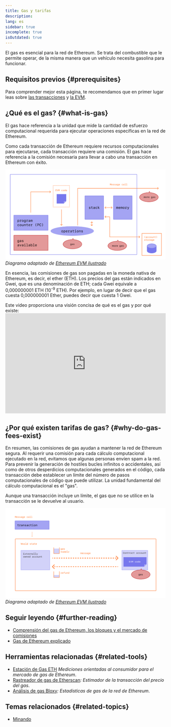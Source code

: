 ```yaml
---
title: Gas y tarifas
description:
lang: es
sidebar: true
incomplete: true
isOutdated: true
---
```


El gas es esencial para la red de Ethereum. Se trata del combustible que le permite operar, de la misma manera que un vehículo necesita gasolina para funcionar.

## Requisitos previos {#prerequisites}

Para comprender mejor esta página, te recomendamos que en primer lugar leas sobre [las transacciones](/developers/docs/transactions/) y [la EVM](/developers/docs/evm/).

## ¿Qué es el gas? {#what-is-gas}

El gas hace referencia a la unidad que mide la cantidad de esfuerzo computacional requerida para ejecutar operaciones específicas en la red de Ethereum.

Como cada transacción de Ethereum requiere recursos computacionales para ejecutarse, cada transacción requiere una comisión. El gas hace referencia a la comisión necesaria para llevar a cabo una transacción en Ethereum con éxito.

![Un diagrama que muestra dónde se precisa el gas en las operaciones de la EVM.](../../../../../developers/docs/gas/gas.png) _Diagrama adaptado de [Ethereum EVM ilustrado](https://takenobu-hs.github.io/downloads/ethereum_evm_illustrated.pdf)_

En esencia, las comisiones de gas son pagadas en la moneda nativa de Ethereum, es decir, el ether (ETH). Los precios del gas están indicados en Gwei, que es una denominación de ETH; cada Gwei equivale a 0,000000001 ETH (10<sup>-9</sup> ETH). Por ejemplo, en lugar de decir que el gas cuesta 0,000000001 Ether, puedes decir que cuesta 1 Gwei.

Este video proporciona una visión concisa de qué es el gas y por qué existe: <iframe width="100%" height="315" src="https://www.youtube.com/embed/AJvzNICwcwc" frameborder="0" allow="accelerometer; autoplay; clipboard-write; encrypted-media; gyroscope; picture-in-picture" allowfullscreen mark="crwd-mark"></iframe>

## ¿Por qué existen tarifas de gas? {#why-do-gas-fees-exist}

En resumen, las comisiones de gas ayudan a mantener la red de Ethereum segura. Al requerir una comisión para cada cálculo computacional ejecutado en la red, evitamos que algunas personas envíen spam a la red. Para prevenir la generación de hostiles bucles infinitos o accidentales, así como de otros desperdicios computacionales generados en el código, cada transacción debe establecer un límite del número de pasos computacionales de código que puede utilizar. La unidad fundamental del cálculo computacional es el "gas".

Aunque una transacción incluye un límite, el gas que no se utilice en la transacción se le devuelve al usuario.

![Diagrama que muestra la devolución del gas no utilizado.](../../../../../developers/docs/transactions/gas-tx.png) _Diagrama adaptado de [Ethereum EVM ilustrado](https://takenobu-hs.github.io/downloads/ethereum_evm_illustrated.pdf)_

## Seguir leyendo {#further-reading}

- [Comprensión del gas de Ethereum, los bloques y el mercado de comisiones](https://medium.com/@eric.conner/understanding-ethereum-gas-blocks-and-the-fee-market-d5e268bf0a0e)
- [Gas de Ethereum explicado](https://defiprime.com/gas)

## Herramientas relacionadas {#related-tools}

- [Estación de Gas ETH](https://ethgasstation.info/) _Mediciones orientadas al consumidor para el mercado de gas de Ethereum_.
- [Rastreador de gas de Etherscan](https://etherscan.io/gastracker)_: Estimador de la transacción del precio del gas_.
- [Análisis de gas Bloxy](https://stat.bloxy.info/superset/dashboard/gas/?standalone=true)_: Estadísticas de gas de la red de Ethereum_.

## Temas relacionados {#related-topics}

- [Minando](/developers/docs/consensus-mechanisms/pow/mining/)
